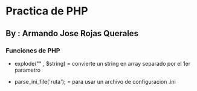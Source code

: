 # Practica de PHP 

## By : Armando Jose Rojas Querales 


### Funciones de PHP 

*	explode("\" , $string) = convierte un string en array separado por el 1er parametro

* 	parse_ini_file('ruta'); = para usar un archivo de configuracion .ini 


